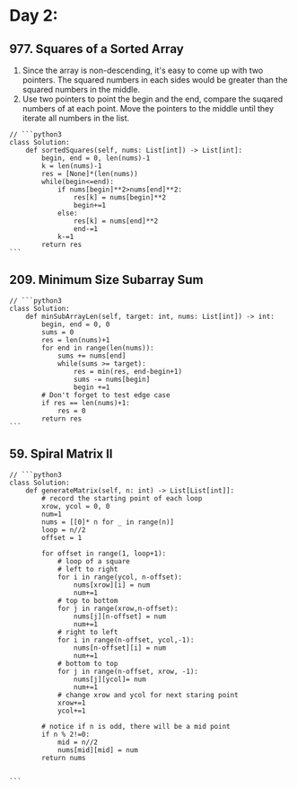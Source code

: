 # Day 2:

## 977. Squares of a Sorted Array

1. Since the array is non-descending, it's easy to come up with two pointers. The squared numbers in each sides would be greater than the squared numbers in the middle.
2. Use two pointers to point the begin and the end, compare the suqared numbers of at each point. Move the pointers to the middle until they iterate all numbers in the list.

````
// ```python3
class Solution:
    def sortedSquares(self, nums: List[int]) -> List[int]:
        begin, end = 0, len(nums)-1
        k = len(nums)-1
        res = [None]*(len(nums))
        while(begin<=end):
            if nums[begin]**2>nums[end]**2:
                res[k] = nums[begin]**2
                begin+=1
            else:
                res[k] = nums[end]**2
                end-=1
            k-=1
        return res
```
````

## 209. Minimum Size Subarray Sum

````
// ```python3
class Solution:
    def minSubArrayLen(self, target: int, nums: List[int]) -> int:
        begin, end = 0, 0
        sums = 0
        res = len(nums)+1
        for end in range(len(nums)):
            sums += nums[end]
            while(sums >= target):
                res = min(res, end-begin+1)
                sums -= nums[begin]
                begin +=1
        # Don't forget to test edge case
        if res == len(nums)+1:
            res = 0
        return res
```
````

## 59. Spiral Matrix II

````
// ```python3
class Solution:
    def generateMatrix(self, n: int) -> List[List[int]]:
        # record the starting point of each loop
        xrow, ycol = 0, 0
        num=1
        nums = [[0]* n for _ in range(n)]
        loop = n//2
        offset = 1

        for offset in range(1, loop+1):
            # loop of a square
            # left to right
            for i in range(ycol, n-offset):
                nums[xrow][i] = num
                num+=1
            # top to bottom
            for j in range(xrow,n-offset):
                nums[j][n-offset] = num
                num+=1
            # right to left
            for i in range(n-offset, ycol,-1):
                nums[n-offset][i] = num
                num+=1
            # bottom to top
            for j in range(n-offset, xrow, -1):
                nums[j][ycol]= num
                num+=1
            # change xrow and ycol for next staring point
            xrow+=1
            ycol+=1
        
        # notice if n is odd, there will be a mid point
        if n % 2!=0:
            mid = n//2
            nums[mid][mid] = num
        return nums

        
```
````
